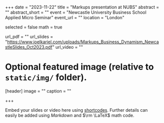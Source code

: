 +++
date = "2023-11-22"
title = "Markups presentation at NUBS"
abstract = ""
abstract_short = ""
event = "Newcastle University Business School Applied Micro Seminar"
event_url = ""
location = "London"

selected = false
math = true

url_pdf = ""
url_slides = "https://www.joelkariel.com/uploads/Markups_Business_Dynamism_NewcastleSlides_Oct2023.pdf"
url_video = ""

# Optional featured image (relative to `static/img/` folder).
[header]
image = ""
caption = ""

+++

Embed your slides or video here using [shortcodes](https://gcushen.github.io/hugo-academic-demo/post/writing-markdown-latex/). Further details can easily be added using *Markdown* and $\rm \LaTeX$ math code. 

